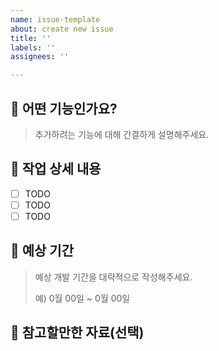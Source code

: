 ```yaml
---
name: issue-template
about: create new issue
title: ''
labels: ''
assignees: ''

---
```


## 🧐 어떤 기능인가요?

> 추가하려는 기능에 대해 간결하게 설명해주세요.

## 🔧 작업 상세 내용

- [ ] TODO
- [ ] TODO
- [ ] TODO

## 📆 예상 기간

> 예상 개발 기간을 대략적으로 작성해주세요.
>
> 예) 0월 00일 ~ 0월 00일

## 📙 참고할만한 자료(선택)
